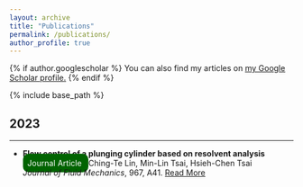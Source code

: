 ```yaml
---
layout: archive
title: "Publications"
permalink: /publications/
author_profile: true
---
```


{% if author.googlescholar %}
  You can also find my articles on <u><a href="{{author.googlescholar}}">my Google Scholar profile</a>.</u>
{% endif %}

{% include base_path %}

## 2023
---
- **Flow control of a plunging cylinder based on resolvent analysis**  <span style="border-radius: 10px; background-color: #006400; color: #FAFAFA; padding: 8px; text-align: right;">
    Journal Article
  </span>
  Ching-Te Lin, Min-Lin Tsai, Hsieh-Chen Tsai    
  *Journal of Fluid Mechanics*, 967, A41. <a href="https://doi.org/10.1017/jfm.2023.526 " target="_blank">Read More</a>
  
  

